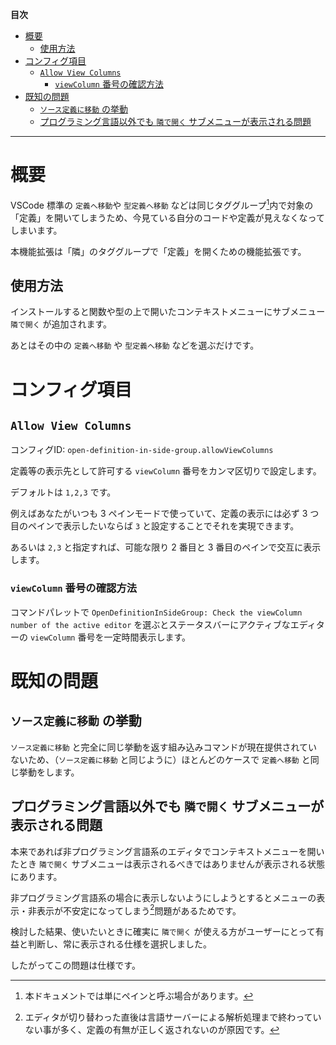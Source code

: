 

**目次**

- [概要](#概要)
	- [使用方法](#使用方法)
- [コンフィグ項目](#コンフィグ項目)
	- [`Allow View Columns`](#allow-view-columns)
		- [`viewColumn` 番号の確認方法](#viewcolumn-番号の確認方法)
- [既知の問題](#既知の問題)
	- [`ソース定義に移動` の挙動](#ソース定義に移動-の挙動)
	- [プログラミング言語以外でも `隣で開く` サブメニューが表示される問題](#プログラミング言語以外でも-隣で開く-サブメニューが表示される問題)

---

# 概要

VSCode 標準の `定義へ移動`や `型定義へ移動` などは同じタググループ[^1]内で対象の「定義」を開いてしまうため、今見ている自分のコードや定義が見えなくなってしまいます。

本機能拡張は「隣」のタググループで「定義」を開くための機能拡張です。


[^1]: 本ドキュメントでは単にペインと呼ぶ場合があります。


## 使用方法

インストールすると関数や型の上で開いたコンテキストメニューにサブメニュー `隣で開く` が追加されます。

あとはその中の `定義へ移動` や `型定義へ移動` などを選ぶだけです。


# コンフィグ項目

## `Allow View Columns`

コンフィグID: `open-definition-in-side-group.allowViewColumns`

定義等の表示先として許可する `viewColumn` 番号をカンマ区切りで設定します。

デフォルトは `1,2,3` です。

例えばあなたがいつも 3 ペインモードで使っていて、定義の表示には必ず 3 つ目のペインで表示したいならば `3` と設定することでそれを実現できます。

あるいは `2,3` と指定すれば、可能な限り 2 番目と 3 番目のペインで交互に表示します。


### `viewColumn` 番号の確認方法

コマンドパレットで `OpenDefinitionInSideGroup: Check the viewColumn number of the active editor` を選ぶとステータスバーにアクティブなエディターの `viewColumn` 番号を一定時間表示します。


# 既知の問題

## `ソース定義に移動` の挙動

`ソース定義に移動` と完全に同じ挙動を返す組み込みコマンドが現在提供されていないため、（`ソース定義に移動` と同じように）ほとんどのケースで `定義へ移動` と同じ挙動をします。


## プログラミング言語以外でも `隣で開く` サブメニューが表示される問題

本来であれば非プログラミング言語系のエディタでコンテキストメニューを開いたとき `隣で開く` サブメニューは表示されるべきではありませんが表示される状態にあります。

非プログラミング言語系の場合に表示しないようにしようとするとメニューの表示・非表示が不安定になってしまう[^2]問題があるためです。

検討した結果、使いたいときに確実に `隣で開く` が使える方がユーザーにとって有益と判断し、常に表示される仕様を選択しました。

したがってこの問題は仕様です。

[^2]: エディタが切り替わった直後は言語サーバーによる解析処理まで終わっていない事が多く、定義の有無が正しく返されないのが原因です。
